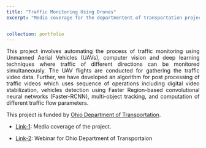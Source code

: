 ```yaml
---
title: "Traffic Monitoring Using Drones"
excerpt: "Media coverage for the departmentent of transportation project, please click [here](https://www.youtube.com/watch?v=40ETHT2a8SQ) for more details."


collection: portfolio
---
```


<div style="text-align: justify"> This project involves automating the process of traffic monitoring using Unmanned Aerial Vehicles (UAVs), computer vision and deep learning techniques where traffic of different directions can be monitored simultaneously. The UAV flights are conducted for gathering the traffic video data. Further, we have developed an algorithm for post processing of traffic videos which uses sequence of operations including digital video stabilization, vehicles detection using Faster Region-based convolutional neural networks (Faster-RCNN), multi-object tracking, and computation of different traffic flow parameters. </div> 


This project is funded by [Ohio Department of Transportation](http://www.dot.state.oh.us/pages/home.aspx).  

* [Link-1](https://www.youtube.com/watch?v=40ETHT2a8SQ): Media coverage of the project.

* [Link-2](https://www.youtube.com/watch?v=dRsLlXECK0I&feature=youtu.be): Webinar for Ohio Department of Transportaion 

